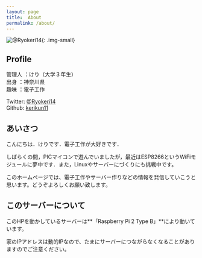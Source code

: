 ```yaml
---
layout:	page
title:	About
permalink: /about/
---
```


![@Ryokeri14](/home/KERI_LCD.jpg){: .img-small}

## Profile
管理人	：けり（大学３年生）  
出身	：神奈川県  
趣味	：電子工作  

Twitter: [@Ryokeri14](http://twitter.com/Ryokeri14)  
Github:  [kerikun11](http://github.com/kerikun11)

## あいさつ
こんにちは．けりです．電子工作が大好きです．

しばらくの間，PICマイコンで遊んでいましたが，最近はESP8266というWiFiモジュールに夢中です．また，Linuxやサーバーにづくりにも挑戦中です。

このホームページでは、電子工作やサーバー作りなどの情報を発信していこうと思います。どうぞよろしくお願い致します。

## このサーバーについて
このHPを動かしているサーバーは**「Raspberry Pi 2 Type B」**により動いています。

家のIPアドレスは動的IPなので、たまにサーバーにつながらなくなることがありますのでご注意ください。

